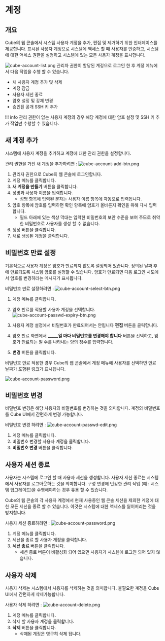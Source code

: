 # 계정

## 개요
Cube의 웹 콘솔에서 시스템 사용자 계정을 추가, 편집 및 제거하기 위한 인터페이스를 제공합니다. 표시된 사용자 계정으로 시스템에 액세스 할 때 사용자를 인증하고, 시스템에 대한 액세스 권한을 설정하고 시스템에 있는 모든 사용자 계정을 표시합니다. 

![cube-account-list.png](../../assets/images/admin-guide/cube/account/cube-account-list.png)
관리자 권한이 할당된 계정으로 로그인 한 후 계정 메뉴에서 다음 작업을 수행 할 수 있습니다.

- 새 사용자 계정 추가 및 삭제
- 계정 잠금
- 사용자 세션 종료
- 암호 설정 및 강제 변경
- 승인된 공개 SSH 키 추가

!!! info 
    관리 권한이 없는 사용자 계정의 경우 해당 계정에 대한 암호 설정 및 SSH 키 추가 작업만 수행할 수 있습니다.

## 새 계정 추가
시스템에 사용자 계정을 추가하고 계정에 대한 관리 권한을 설정합니다.

관리 권한을 가진 새 계정을 추가하려면 : 
![cube-account-add-btn.png](../../assets/images/admin-guide/cube/account/cube-account-add-btn.png)

1. 관리자 권한으로 Cube의 웹 콘솔에 로그인합니다.
2. 계정 메뉴를 클릭합니다.
3. **새 계정을 만들기** 버튼을 클릭합니다.
4. 성명과 사용자 이름을 입력합니다.
    - 성명 항목에 입력된 문자는 사용자 이름 항목에 자동으로 입력됩니다. 
5. 암호 항목에 암호를 입력하면 확인 항목에 암호가 올바른지 확인을 위해 다시 입력합니다.
    - 필드 아래에 있는 색상 막대는 입력한 비밀번호의 보안 수준을 보여 주므로 취약한 비밀번호로 사용자를 생성 할 수 없습니다.
6. 생성 버튼을 클릭합니다.
7. 새로 생성된 계정을 클릭합니다.

## 비밀번호 만료 설정
기본적으로 사용자 계정은 암호가 만료되지 않도록 설정되어 있습니다. 정의된 날짜 후에 만료되도록 시스템 암호를 설정할 수 있습니다. 암호가 만료되면 다음 로그인 시도에서 암호를 변경하라는 메시지가 표시됩니다.

비밀번호 만료 설정하려면 : 
![cube-account-select-btn.png](../../assets/images/admin-guide/cube/account/cube-account-select-btn.png)

1. 계정 메뉴를 클릭합니다.
2. 암호 만료를 적용할 사용자 계정을 선택합니다.
![cube-account-passwd-expiry-btn.png](../../assets/images/admin-guide/cube/account/cube-account-passwd-expiry-btn.png)

3. 사용자 계정 설정에서 비밀번호가 만료되어서는 안됩니다 **편집** 버튼을 클릭합니다.
4. 암호 만료 화면에서 **_____일 마다 비밀번호를 변경해야 합니다** 버튼을 선택하고, 암호가 만료되는 일 수를 나타내는 양의 정수를 입력합니다.
5. **변경** 버튼을 클릭합니다.

비밀번호 만료 적용한 경우 Cube의 웹 콘솔에서 계정 메뉴에 사용자를 선택하면 만료 날짜가 포함된 링크가 표시됩니다.

![cube-account-password.png](../../assets/images/admin-guide/cube/account/cube-account-password.png)

## 비밀번호 변경
비밀번호 변경은 해당 사용자의 비밀번호를 변경하는 것을 의미합니다. 계정의 비밀번호를 Cube UI에서 간편하게 변경 가능합니다.

비밀번호 변경 하려면 : 
![cube-account-passwd-edit.png](../../assets/images/admin-guide/cube/account/cube-account-passwd-edit.png)

1. 계정 메뉴를 클릭합니다.
2. 비밀번호 변경할 사용자 계정을 클릭합니다.
3. **비밀번호 변경** 버튼을 클릭합니다.

## 사용자 세션 종료
사용자는 시스템에 로그인 할 때 사용자 세션을 생성합니다. 사용자 세션 종료는 시스템에서 사용자를 로그아웃하는 것을 의미합니다. 구성 변경에 민감한 관리 작업 (예 : 시스템 업그레이드)을 수행해야하는 경우 유용 할 수 있습니다.

Cube의 웹 콘솔의 각 사용자 계정에서 현재 사용중인 웹 콘솔 세션을 제외한 계정에 대한 모든 세션을 종료 할 수 있습니다. 이것은 시스템에 대한 액세스를 잃어버리는 것을 방지합니다.

사용자 세션 종료하려면 : 
![cube-account-password.png](../../assets/images/admin-guide/cube/account/cube-account-session-expiry.png)

1. 계정 메뉴를 클릭합니다.
2. 세션을 종료 할 사용자 계정을 클릭합니다.
3. **세션 종료** 버튼을 클릭합니다.
    - 세션 종료 버튼이 비활성화 되어 있으면 사용자가 시스템에 로그인 되어 있지 않습니다.

## 사용자 삭제
사용자 삭제는 시스템에서 사용자를 삭제하는 것을 의미합니다. 불필요한 계정을 Cube UI에서 간편하게 삭제가능합니다.

사용자 삭제 하려면 : 
![cube-account-delete.png](../../assets/images/admin-guide/cube/account/cube-account-delete.png)

1. 계정 메뉴를 클릭합니다.
2. 삭제 할 사용자 계정을 클릭합니다.
3. **삭제** 버튼을 클릭합니다.
    - 삭제된 계정은 영구히 삭제 됩니다.


